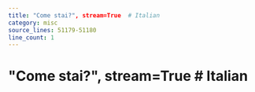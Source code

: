 ```yaml
---
title: "Come stai?", stream=True  # Italian
category: misc
source_lines: 51179-51180
line_count: 1
---
```


#     "Come stai?", stream=True  # Italian
